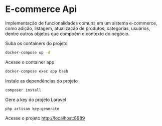 
# E-commerce Api
Implementação de funcionalidades comuns em um sistema e-commerce, como adição, listagem, atualização de produtos, categorias, usuários, dentre outros objetos que compoêm o contexto do negócio.


Suba os containers do projeto
```sh
docker-compose up -d
```


Acesse o container app
```sh
docker-compose exec app bash
```


Instale as dependências do projeto
```sh
composer install
```


Gere a key do projeto Laravel
```sh
php artisan key:generate
```


Acesse o projeto
[http://localhost:8989](http://localhost:8989)
